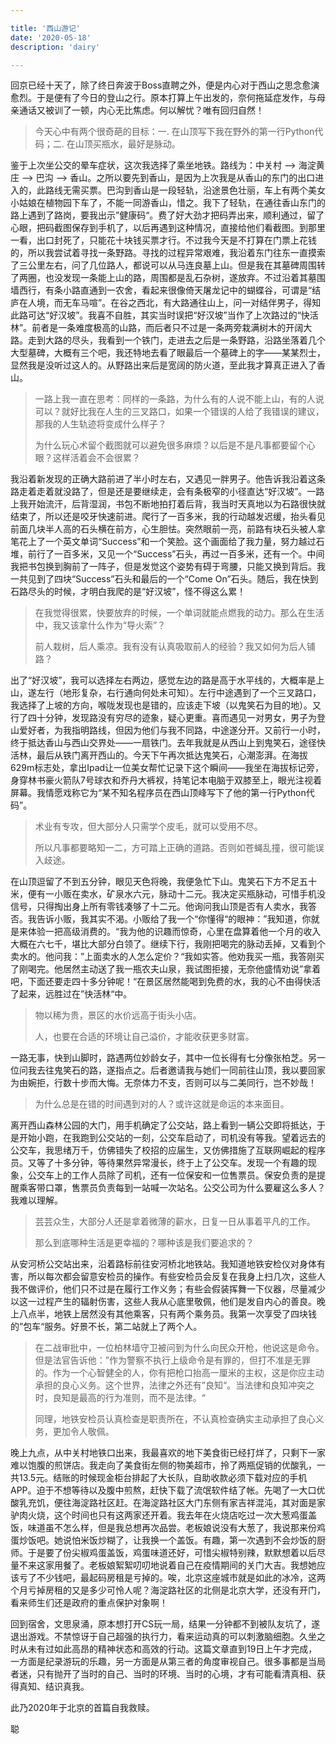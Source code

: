 ```yaml
---

title: '西山游记'
date: '2020-05-18'
description: 'dairy'

---
```


回京已经十天了，除了终日奔波于Boss直聘之外，便是内心对于西山之思念愈演愈烈。于是便有了今日的登山之行。原本打算上午出发的，奈何拖延症发作，与母亲通话又被训了一顿，内心无比焦虑。何以解忧？唯有回归自然！

> 今天心中有两个很奇葩的目标：一. 在山顶写下我在野外的第一行Python代码；二. 在山顶买瓶水，最好是脉动。

鉴于上次坐公交的晕车症状，这次我选择了乘坐地铁。路线为：中关村 --> 海淀黄庄 --> 巴沟 --> 香山。之所以要先到香山，是因为上次我是从香山的东门的出口进入的，此路线无需买票。巴沟到香山是一段轻轨，沿途景色壮丽，车上有两个美女小姑娘在植物园下车了，不能一同游香山，惜之。我下了轻轨，在通往香山东门的路上遇到了路岗，要我出示”健康码“。费了好大劲才把码弄出来，顺利通过，留了心眼，把码截图保存到手机了，以后再遇到这种情况，直接给他们看截图。到那里一看，出口封死了，只能花十块钱买票才行。不过我今天是不打算在门票上花钱的，所以我尝试着寻找一条野路。寻找的过程异常艰难，我沿着东门往东一直摸索了三公里左右，问了几位路人，都说可以从马连良墓上山。但是我在其墓碑周围转了两圈，也没发现一条能上山的路，周围都是乱石杂树，遂放弃。不过沿着其墓围墙西行，有条小路直通到一农舍，看起来很像倚天屠龙记中的蝴蝶谷，可谓是“结庐在人境，而无车马喧”。在谷之西北，有大路通往山上，问一对结伴男子，得知此路可达“好汉坡”。我喜不自胜，其实当时误把“好汉坡”当作了上次路过的“快活林”。前者是一条难度极高的山路，而后者只不过是一条两旁栽满树木的开阔大路。走到大路的尽头，我看到一个铁门，走进去之后是一条野路，沿路坐落着几个大型墓碑，大概有三个吧，我还特地去看了眼最后一个墓碑上的字——某某烈士，显然我是没听过这人的。从野路出来后是宽阔的防火道，至此我才算真正进入了香山。

> 一路上我一直在思考：同样的一条路，为什么有的人说不能上山，有的人说可以？就好比我在人生的三叉路口，如果一个错误的人给了我错误的建议，那我的人生轨迹将变成什么样子？
>
> 为什么玩心术留个截图就可以避免很多麻烦？以后是不是凡事都要留个心眼？这样活着会不会很累？

我沿着新发现的正确大路前进了半小时左右，又遇见一胖男子。他告诉我沿着这条路走着走着就没路了，但是还是要继续走，会有条极窄的小径直达“好汉坡”。一路上我开始流汗，后背湿润，书包不断地拍打着后背，我当时天真地以为石路很快就结束了，所以还是咬牙快速前进。爬行了一百多米，我的行动越发迟缓，抬头看见前面几块半人高的石头横在前方，心生胆怯。突然眼前一亮，前路有块石头被人拿笔花上了一个英文单词“Success”和一个笑脸。这个画面给了我力量，努力越过石堆，前行了一百多米，又见一个“Success”石头，再过一百多米，还有一个。中间我把书包换到胸前了一阵子，但是发觉这个姿势有碍于弯腰，只能又换到背后。我一共见到了四块“Success”石头和最后的一个“Come On”石头。随后，我在快到石路尽头的时候，才明白我爬的是“好汉坡”，怪不得这么累！

> 在我觉得很累，快要放弃的时候，一个单词就能点燃我的动力。那么在生活中，我又该拿什么作为“导火索”？
>
> 前人栽树，后人乘凉。我有没有认真吸取前人的经验？我又如何为后人铺路？

出了“好汉坡”，我可以选择左右两边，感觉左边的路是高于水平线的，大概率是上山，遂左行（地形复杂，右行通向何处未可知）。左行中途遇到了一个三叉路口，我选择了上坡的方向，喉咙发现也是错的，应该走下坡（以鬼笑石为目的地）。又行了四十分钟，发现路没有穷尽的迹象，疑心更重。喜而遇见一对男女，男子为登山爱好者，为我指明路线，但因为他们与我不同路，中途遂分开。又前行一小时，终于抵达香山与西山交界处——一扇铁门。去年我就是从西山上到鬼笑石，途径快活林，最后从铁门离开西山的。今天下午再次抵达鬼笑石，心潮澎湃。在海拔629m标志处，拿出Ipad让一位美女帮忙记录下这个瞬间——我坐在海拔标记旁，身穿林书豪火箭队7号球衣和乔丹大裤衩，持笔记本电脑于双膝至上，眼光注视着屏幕。我情愿戏称它为“某不知名程序员在西山顶峰写下了他的第一行Python代码”。

> 术业有专攻，但大部分人只需学个皮毛，就可以受用不尽。
>
> 所以凡事都要略知一二，方可踏上正确的道路。否则如苍蝇乱撞，很可能误入歧途。

在山顶逗留了不到五分钟，眼见天色将晚，我便急忙下山。鬼笑石下方不足五十米，便有一小贩在卖水，矿泉水六元，脉动十二元。我决定买瓶脉动，可惜手机没信号，只得掏出身上所有零钱凑够了十二元。他询问我山顶是否有人卖水，我答否。我告诉小贩，我其实不渴。小贩给了我一个“你懂得“的眼神：”我知道，你就是来体验一把高级消费的。“我为他的识趣而惊奇，心里在盘算着他一个月的收入大概在六七千，堪比大部分白领了。继续下行，我刚把喝完的脉动丢掉，又看到个卖水的。他问我：”上面卖水的人怎么定价？“我如实答。他劝我买一瓶，我答刚买了刚喝完。他居然主动送了我一瓶农夫山泉，我试图拒接，无奈他盛情劝说”拿着吧，下面还要走四十多分钟呢！“在景区居然能喝到免费的水，我的心不由得快活了起来，远胜过在”快活林“中。

> 物以稀为贵，景区的水价远高于街头小店。
>
> 人，也要在合适的环境让自己溢价，才能收获更多财富。

一路无事，快到山脚时，路遇两位妙龄女子，其中一位长得有七分像张柏芝。另一位问我去往鬼笑石的路，遂指点之。后者邀请我与她们一同前往山顶，我以要回家为由婉拒，行数十步而大悔。无奈体力不支，否则可以与二美同行，岂不妙哉！

> 为什么总是在错的时间遇到对的人？或许这就是命运的本来面目。

离开西山森林公园的大门，用手机确定了公交站，路上看到一辆公交即将抵达，于是开始小跑，在我跑到公交站的一刻，公交车启动了，司机没有等我。望着远去的公交车，我思绪万千，仿佛错失了校招的应届生，又仿佛措施了互联网崛起的程序员。又等了十多分钟，等待果然异常漫长，终于上了公交车。发现一个有趣的现象，公交车上的工作人员除了司机，还有一位保安和一位售票员。保安负责的是提醒乘客带口罩，售票员负责每到一站喊一次站名。公交公司为什么要雇这么多人？我难以理解。

> 芸芸众生，大部分人还是拿着微薄的薪水，日复一日从事着平凡的工作。
>
> 那么到底哪种生活是更幸福的？哪种该是我们要追求的？

从安河桥公交站出来，沿着路标前往安河桥北地铁站。我知道地铁安检仪对身体有害，所以每次都会留意安检员的操作。有些安检员会反复在我身上扫几次，这些人我不做评价，他们只不过是在履行工作义务；有些会假装挥舞一下仪器，尽量减少以这一过程产生的辐射伤害，这些人我从心底里敬佩，他们是发自内心的善良。晚上八点半，地铁上居然没有其他乘客，只有两个乘务员。我第一次享受了四块钱的”包车“服务。好景不长，第二站就上了两个人。

> 在二战审批中，一位柏林墙守卫被问到为什么向民众开枪，他说这是命令。但是法官告诉他：”作为警察不执行上级命令是有罪的，但打不准是无罪的。作为一个心智健全的人，你有把枪口抬高一厘米的主权，这是你应主动承担的良心义务。这个世界，法律之外还有”良知“。当法律和良知冲突之时，良知是最高的行为准则，而不是法律。“
>
> 同理，地铁安检员认真检查是职责所在，不认真检查确实主动承担了良心义务，更加令人敬佩。

晚上九点，从中关村地铁口出来，我最喜欢的地下美食街已经打烊了，只剩下一家难以饱腹的煎饼店。我走向了美食街左侧的物美超市，拎了两瓶促销的优酸乳，一共13.5元。结账的时候现金柜台排起了大长队，自助收款必须下载对应的手机APP。迫于不想等待以及腹中煎熬，赶快下载了流氓软件结了帐。先喝了一大口优酸乳充饥，便往海淀路社区赶。在海淀路社区大门东侧有家吉祥混沌，其对面是家驴肉火烧，这个时间也只有这两家还开着。我去年在火烧店吃过一次大葱鸡蛋盖饭，味道虽不怎么样，但是我总想再次品尝。老板娘说没有大葱了，我说那来份鸡蛋炒饭吧。她说怕米饭炒糊了，让我换一个盖饭。有趣，第一次遇到不会炒饭的厨师。于是要了份尖椒鸡蛋盖饭，鸡蛋味道还好，可惜尖椒特别辣，默默想着以后尽量不来这家用餐了。老板娘絮絮叨叨地说着自己在疫情期间的关门大吉。我想她应该亏了不少钱吧，最起码房租是亏掉的。唉，北京这座城市就是如此的冰冷，这两个月亏掉房租的又是多少可怜人呢？海淀路社区的北侧是北京大学，还没有开门，看来师生们还是政府的重点保护对象啊！

回到宿舍，文思泉涌，原本想打开CS玩一局，结果一分钟都不到被队友坑了，遂退出游戏。不禁惊讶于自己超强的执行力，看来运动真的可以刺激脑细胞。久坐之时从未有过如此高昂的精神状态和高效的行动。这篇文章直到19日上午才完成，一方面是纪录游玩的乐趣，另一方面是从第三者的角度审视自己。很多事都是当局者迷，只有抛开了当时的自己、当时的环境、当时的心境，才有可能看清真相、获得真知、结识真我。





此乃2020年于北京的首篇自我救赎。

聪